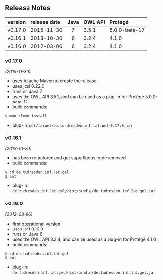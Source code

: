 
## Release Notes

| version | release date | Java | OWL API       | Protégé       |
|:--------|:-------------|:----:|:--------------|:--------------|
| v0.17.0 | 2015-11-30   | 7    | 3.5.1         | 5.0.0-beta-17 |
| v0.16.1 | 2013-10-30   | 6    | 3.2.4         | 4.1.0         |
| v0.16.0 | 2012-03-06   | 6    | 3.2.4         | 4.1.0         |


### v0.17.0
*(2015-11-30)*
* uses Apache Maven to create the release
* uses jcel 0.22.0
* runs on Java 7
* uses the OWL API 3.5.1, and can be used as a plug-in for Protégé 5.0.0-beta-17 .
* build commands:
```
$ mvn clean install
```
* plug-in: `gel/target/de.tu-dresden.inf.lat.gel-0.17.0.jar`


### v0.16.1
*(2013-10-30)*
* has been refactored and got superfluous code removed
* build commands:
```
$ cd de.tudresden.inf.lat.gel
$ ant
```
* plug-in: `de.tudresden.inf.lat.gel/dist/bundle/de.tudresden.inf.lat.gel.jar`


### v0.16.0
*(2012-03-06)*
* first operational version
* uses jcel 0.16.0
* runs on Java 6
* uses the OWL API 3.2.4, and can be used as a plug-in for Protégé 4.1.0 .
* build commands:
```
$ cd de.tudresden.inf.lat.gel
$ ant
```
* plug-in: `de.tudresden.inf.lat.gel/dist/bundle/de.tudresden.inf.lat.gel.jar`



